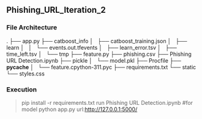 ## Phishing_URL_Iteration_2
### File Architecture ###

.
├── app.py
├── catboost_info
│   ├── catboost_training.json
│   ├── learn
│   │   └── events.out.tfevents
│   ├── learn_error.tsv
│   ├── time_left.tsv
│   └── tmp
├── feature.py
├── phishing.csv
├── Phishing URL Detection.ipynb
├── pickle
│   └── model.pkl
├── Procfile
├── __pycache__
│   └── feature.cpython-311.pyc
├── requirements.txt
└── static
    └── styles.css

### Execution ###
> pip install -r requirements.txt
> run Phishing URL Detection.ipynb #for model 
> python app.py
url:http://127.0.0.1:5000/

